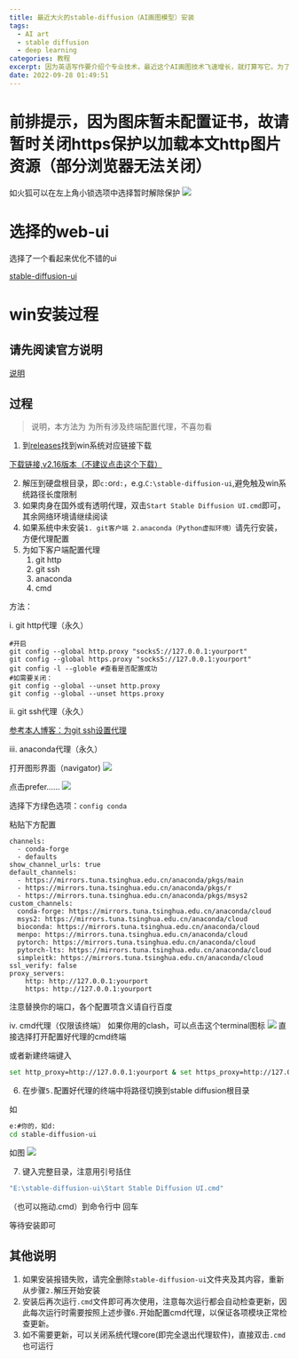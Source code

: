 ```yaml
---
title: 最近大火的stable-diffusion（AI画图模型）安装
tags:
  - AI art
  - stable diffusion
  - deep learning
categories: 教程
excerpt: 因为英语写作要介绍个专业技术，最近这个AI画图技术飞速增长，就打算写它。为了更好了解，于是在本地跑了一下。本篇介绍win安装踩坑
date: 2022-09-28 01:49:51
---
```


# 前排提示，因为图床暂未配置证书，故请暂时关闭https保护以加载本文http图片资源（部分浏览器无法关闭）
如火狐可以在左上角小锁选项中选择暂时解除保护
![](http://euserver.1314171.xyz/i/2022/09/28/633337411418d.png)

# 选择的web-ui
选择了一个看起来优化不错的ui

[stable-diffusion-ui](https://github.com/cmdr2/stable-diffusion-ui)

# win安装过程
## 请先阅读官方说明
[说明](https://github.com/cmdr2/stable-diffusion-ui#installation)
## 过程
> 说明，本方法为 为所有涉及终端配置代理，不喜勿看
1. 到[releases](https://github.com/cmdr2/stable-diffusion-ui/releases)找到win系统对应链接下载

[下载链接,v2.16版本（不建议点击这个下载）](https://github.com/cmdr2/stable-diffusion-ui/releases/download/v2.16/stable-diffusion-ui-win64.zip)

2. 解压到硬盘根目录，即`c:`or`d:`，e.g.`C:\stable-diffusion-ui`,避免触及win系统路径长度限制
3. 如果肉身在国外或有透明代理，双击`Start Stable Diffusion UI.cmd`即可，其余网络环境请继续阅读
4. 如果系统中未安装`1. git客户端 2.anaconda（Python虚拟环境）`请先行安装，方便代理配置
5. 为如下客户端配置代理 
    1. git http 
    2. git ssh
    3. anaconda
    4. cmd

方法：

i. git http代理（永久）
```git
#开启
git config --global http.proxy "socks5://127.0.0.1:yourport"
git config --global https.proxy "socks5://127.0.0.1:yourport"
git config -l --globle #查看是否配置成功
#如需要关闭：
git config --global --unset http.proxy
git config --global --unset https.proxy
```
ii. git ssh代理（永久）

[参考本人博客：为git ssh设置代理](https://blog.1314171.xyz/post/220511ssh-connect-to-ssh-github.html)

iii. anaconda代理（永久）

打开图形界面（navigator)
![](http://euserver.1314171.xyz/i/2022/09/28/633332fc05410.png)

点击prefer……
![](http://euserver.1314171.xyz/i/2022/09/28/6333335e6cd0a.png)

选择下方绿色选项：`config conda`

粘贴下方配置
```
channels:
  - conda-forge
  - defaults
show_channel_urls: true
default_channels:
  - https://mirrors.tuna.tsinghua.edu.cn/anaconda/pkgs/main
  - https://mirrors.tuna.tsinghua.edu.cn/anaconda/pkgs/r
  - https://mirrors.tuna.tsinghua.edu.cn/anaconda/pkgs/msys2
custom_channels:
  conda-forge: https://mirrors.tuna.tsinghua.edu.cn/anaconda/cloud
  msys2: https://mirrors.tuna.tsinghua.edu.cn/anaconda/cloud
  bioconda: https://mirrors.tuna.tsinghua.edu.cn/anaconda/cloud
  menpo: https://mirrors.tuna.tsinghua.edu.cn/anaconda/cloud
  pytorch: https://mirrors.tuna.tsinghua.edu.cn/anaconda/cloud
  pytorch-lts: https://mirrors.tuna.tsinghua.edu.cn/anaconda/cloud
  simpleitk: https://mirrors.tuna.tsinghua.edu.cn/anaconda/cloud
ssl_verify: false
proxy_servers:
    http: http://127.0.0.1:yourport
    https: http://127.0.0.1:yourport
```
注意替换你的端口，各个配置项含义请自行百度

iv. cmd代理（仅限该终端）
如果你用的clash，可以点击这个terminal图标
![](http://euserver.1314171.xyz/i/2022/09/28/6333343deb9c8.png)
直接选择打开配置好代理的cmd终端

或者新建终端键入
```bash
set http_proxy=http://127.0.0.1:yourport & set https_proxy=http://127.0.0.1:yourport
```

6. 在步骤`5.`配置好代理的终端中将路径切换到stable diffusion根目录

如
```bash
e:#你的，如d:
cd stable-diffusion-ui
```
如图
![](http://euserver.1314171.xyz/i/2022/09/28/6333357693588.png)

7. 键入完整目录，注意用引号括住
```bash
"E:\stable-diffusion-ui\Start Stable Diffusion UI.cmd"
```
（也可以拖动.cmd）到命令行中
回车

等待安装即可
## 其他说明
1. 如果安装报错失败，请完全删除`stable-diffusion-ui`文件夹及其内容，重新从步骤`2.`解压开始安装
2. 安装后再次运行`.cmd`文件即可再次使用，注意每次运行都会自动检查更新，因此每次运行时需要按照上述步骤`6.`开始配置cmd代理，以保证各项模块正常检查更新。
3. 如不需要更新，可以关闭系统代理core(即完全退出代理软件)，直接双击`.cmd`也可运行